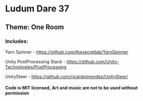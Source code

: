 # Ludum Dare 37
## Theme: One Room


### Includes:

Yarn Spinner - https://github.com/thesecretlab/YarnSpinner

Unity PostProcessing Stack - https://github.com/Unity-Technologies/PostProcessing

UnitySteer - https://github.com/ricardojmendez/UnitySteer/


#### Code is MIT licensed, Art and music are not to be used without permission
